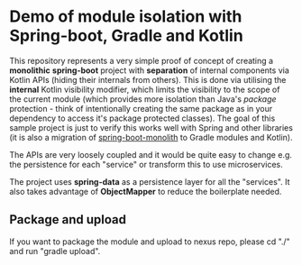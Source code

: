 # Demo of module isolation with Spring-boot, Gradle and Kotlin 
This repository represents a very simple proof of concept of creating a **monolithic** **spring-boot** project with **separation** of internal components via Kotlin APIs (hiding their internals from others). This is done via utilising the **internal** Kotlin visibility modifier, which limits the visibility to the scope of the current module (which provides more isolation than Java's *package* protection - think of intentionally creating the same package as in your dependency to access it's package protected classes). The goal of this sample project is just to verify this works well with Spring and other libraries (it is also a migration of [spring-boot-monolith](https://github.com/mzubal/spring-boot-monolith) to Gradle modules and Kotlin).

The APIs are very loosely coupled and it would be quite easy to change e.g. the persistence for each "service" or transform this to use microservices.

The project uses **spring-data** as a persistence layer for all the "services". It also takes advantage of **ObjectMapper** to reduce the boilerplate needed.

## Package and upload
If you want to package the module and upload to nexus repo, please cd "./" and run "gradle upload".